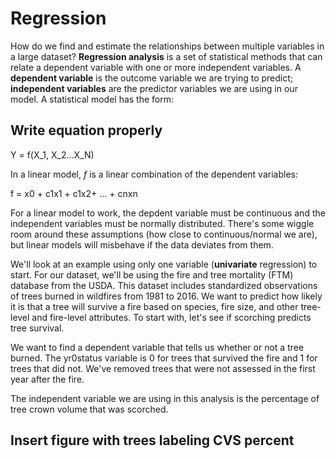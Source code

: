 # Regression

How do we find and estimate the relationships between multiple variables in a large dataset? **Regression analysis** is a set of statistical methods that can relate a dependent variable with one or more independent variables. A **dependent variable** is the outcome variable we are trying to predict; **independent variables** are the predictor variables we are using in our model. A statistical model has the form:

## Write equation properly
Y = f(X_1, X_2...X_N) 

In a linear model, *f* is a linear combination of the dependent variables: 

f = x0 + c1x1 + c1x2+ ... + cnxn

For a linear model to work, the depdent variable must be continuous and the independent variables must be normally distributed. There's some wiggle room around these assumptions (how close to continuous/normal we are), but linear models will misbehave if the data deviates from them.

We'll look at an example using only one variable (**univariate** regression) to start. For our dataset, we'll be using the fire and tree mortality (FTM) database from the USDA. This dataset includes standardized observations of trees burned in wildfires from 1981 to 2016. We want to predict how likely it is that a tree will survive a fire based on species, fire size, and other tree-level and fire-level attributes. To start with, let's see if scorching predicts tree survival. 

We want to find a dependent variable that tells us whether or not a tree burned. The yr0status variable is 0 for trees that survived the fire and 1 for trees that did not. We've removed trees that were not assessed in the first year after the fire.

The independent variable we are using in this analysis is the percentage of tree crown volume that was scorched. 

## Insert figure with trees labeling CVS percent
